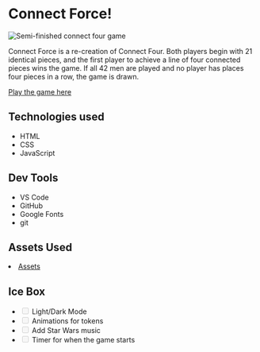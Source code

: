 <h1>Connect Force!</h1>

<img src="https://i.imgur.com/Zsb37hI.png" alt="Semi-finished connect four game">

<p>Connect Force is a re-creation of Connect Four. Both players begin with 21 identical pieces, and the first player to achieve a line of four connected pieces wins the game. If all 42 men are played and no player has places four pieces in a row, the game is drawn.</p>

<a href="https://juans-connect-four.netlify.app/" rel="nofollow">Play the game here</a>

<h2>Technologies used</h2>
<ul>
<li>HTML</li>
<li>CSS</li>
<li>JavaScript</li>
</ul>

<h2>Dev Tools</h2>

<ul>
<li>VS Code</li>
<li>GitHub</li>
<li>Google Fonts</li>
<li>git</li>
</ul>

<h2>Assets Used</h2>
<li>
<a href="">Assets</a>
</li>


<h2>Ice Box</h2>

<ul class="contains-task-list">

<li class="task-list-item"><input type="checkbox" id="" disabled="" class="task-list-item-checkbox"> Light/Dark Mode</li>
<li class="task-list-item"><input type="checkbox" id="" disabled="" class="task-list-item-checkbox"> Animations for tokens</li>
<li class="task-list-item"><input type="checkbox" id="" disabled="" class="task-list-item-checkbox"> Add Star Wars music</li>
<li class="task-list-item"><input type="checkbox" id="" disabled="" class="task-list-item-checkbox"> Timer for when the game starts</li>
</ul>